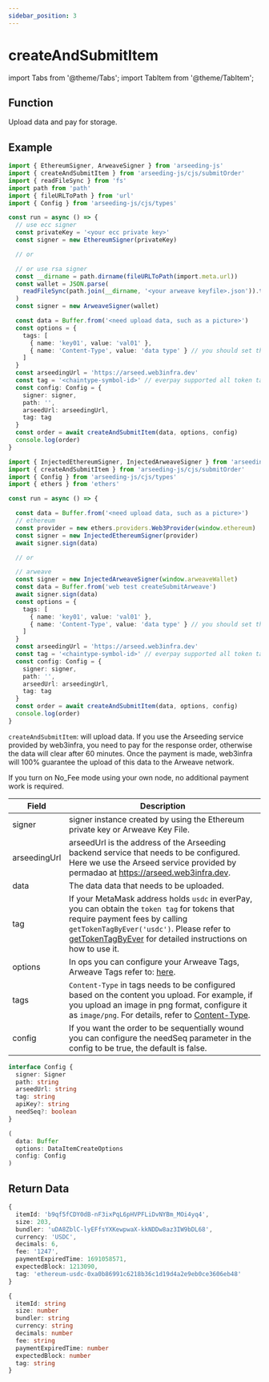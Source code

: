 ```yaml
---
sidebar_position: 3
---
```


# createAndSubmitItem

import Tabs from '@theme/Tabs';
import TabItem from '@theme/TabItem';

## Function

Upload data and pay for storage.

## Example


<Tabs>
<TabItem value="node" label="Node" default>

```ts
import { EthereumSigner, ArweaveSigner } from 'arseeding-js'
import { createAndSubmitItem } from 'arseeding-js/cjs/submitOrder'
import { readFileSync } from 'fs'
import path from 'path'
import { fileURLToPath } from 'url'
import { Config } from 'arseeding-js/cjs/types'

const run = async () => {
  // use ecc signer
  const privateKey = '<your ecc private key>'
  const signer = new EthereumSigner(privateKey)

  // or

  // or use rsa signer
  const __dirname = path.dirname(fileURLToPath(import.meta.url))
  const wallet = JSON.parse(
    readFileSync(path.join(__dirname, '<your arweave keyfile>.json')).toString()
  )
  const signer = new ArweaveSigner(wallet)

  const data = Buffer.from('<need upload data, such as a picture>')
  const options = {
    tags: [
      { name: 'key01', value: 'val01' },
      { name: 'Content-Type', value: 'data type' } // you should set the data type tag
    ]
  }
  const arseedingUrl = 'https://arseed.web3infra.dev'
  const tag = '<chaintype-symbol-id>' // everpay supported all token tag (chainType-symbol-id)
  const config: Config = {
    signer: signer,
    path: '',
    arseedUrl: arseedingUrl,
    tag: tag
  }
  const order = await createAndSubmitItem(data, options, config)
  console.log(order)
}
```

</TabItem>
<TabItem value="web" label="Web">

```ts
import { InjectedEthereumSigner, InjectedArweaveSigner } from 'arseeding-js'
import { createAndSubmitItem } from 'arseeding-js/cjs/submitOrder'
import { Config } from 'arseeding-js/cjs/types'
import { ethers } from 'ethers'

const run = async () => {

  const data = Buffer.from('<need upload data, such as a picture>')
  // ethereum
  const provider = new ethers.providers.Web3Provider(window.ethereum)
  const signer = new InjectedEthereumSigner(provider)
  await signer.sign(data)

  // or

  // arweave
  const signer = new InjectedArweaveSigner(window.arweaveWallet)
  const data = Buffer.from('web test createSubmitArweave')
  await signer.sign(data)
  const options = {
    tags: [
      { name: 'key01', value: 'val01' },
      { name: 'Content-Type', value: 'data type' } // you should set the data type tag
    ]
  }
  const arseedingUrl = 'https://arseed.web3infra.dev'
  const tag = '<chaintype-symbol-id>' // everpay supported all token tag (chainType-symbol-id)
  const config: Config = {
    signer: signer,
    path: '',
    arseedUrl: arseedingUrl,
    tag: tag
  }
  const order = await createAndSubmitItem(data, options, config)
  console.log(order)
}
```

</TabItem>
</Tabs>

`createAndSubmitItem`: will upload data. If you use the Arseeding service provided by web3infra, you need to pay for the response order, otherwise the data will clear after 60 minutes. Once the payment is made, web3infra will 100% guarantee the upload of this data to the Arweave network.

If you turn on No_Fee mode using your own node, no additional payment work is required.

<Tabs>
<TabItem value="field" label="Params" default>

| Field        | Description                                                                                                                                                                                                                                                                            |
| ------------ | -------------------------------------------------------------------------------------------------------------------------------------------------------------------------------------------------------------------------------------------------------------------------------------- |
| signer       | signer instance created by using the Ethereum private key or Arweave Key File.                                                                                                                                                                                                         |
| arseedingUrl | arseedUrl is the address of the Arseeding backend service that needs to be configured. Here we use the Arseed service provided by permadao at https://arseed.web3infra.dev.                                                                                                            |
| data         | The data data that needs to be uploaded.                                                                                                                                                                                                                                               |
| tag          | If your MetaMask address holds `usdc` in everPay, you can obtain the `token tag` for tokens that require payment fees by calling `getTokenTagByEver('usdc')`. Please refer to [getTokenTagByEver](./9.getTokenTag.md) for detailed instructions on how to use it. |
| options      | In ops you can configure your Arweave Tags, Arweave Tags refer to: [here](../../other/tags.md).                                                                                                                                                                                        |
| tags         | `Content-Type` in tags needs to be configured based on the content you upload. For example, if you upload an image in png format, configure it as `image/png`. For details, refer to [Content-Type](../../other/tags.md#content-type).                                                 |
| config       | If you want the order to be sequentially wound you can configure the needSeq parameter in the config to be true, the default is false.                                                                                                                                                 |

</TabItem>
<TabItem value="type" label="Type">

```ts
interface Config {
  signer: Signer
  path: string
  arseedUrl: string
  tag: string
  apiKey?: string
  needSeq?: boolean
}

(
  data: Buffer
  options: DataItemCreateOptions
  config: Config
)
```

</TabItem>
</Tabs>

## Return Data

<Tabs>
<TabItem value="field" label="Return Example" default>

```ts
{
  itemId: 'b9qf5fCDY0dB-nF3ixPqL6pHVPFLiDvNYBm_MOi4yq4',
  size: 203,
  bundler: 'uDA8ZblC-lyEFfsYXKewpwaX-kkNDDw8az3IW9bDL68',
  currency: 'USDC',
  decimals: 6,
  fee: '1247',
  paymentExpiredTime: 1691058571,
  expectedBlock: 1213090,
  tag: 'ethereum-usdc-0xa0b86991c6218b36c1d19d4a2e9eb0ce3606eb48'
}
```

</TabItem>
<TabItem value="type" label="Return Type">

```ts
{
  itemId: string
  size: number
  bundler: string
  currency: string
  decimals: number
  fee: string
  paymentExpiredTime: number
  expectedBlock: number
  tag: string
}
```

</TabItem>
</Tabs>
